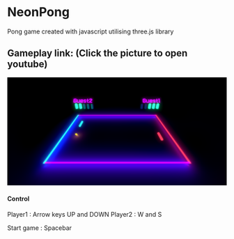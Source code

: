 # NeonPong

Pong game created with javascript utilising three.js library

## Gameplay link: (Click the picture to open youtube)
 
[![Video Thumbnail](https://raw.githubusercontent.com/TTalvenH/project_thumbnails/master/NeonPong.png)](https://youtu.be/bX-DhFDQ6v8)

#### Control

Player1 : Arrow keys UP and DOWN
Player2 : W and S

Start game : Spacebar
